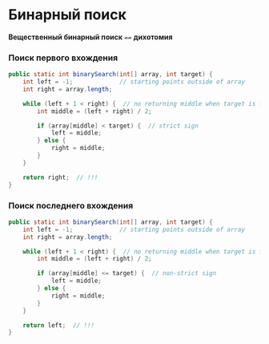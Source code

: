 # Бинарный поиск

**Вещественный бинарный поиск** `==` **дихотомия**

### Поиск первого вхождения
```java
public static int binarySearch(int[] array, int target) {
	int left = -1;             // starting points outside of array
	int right = array.length;

	while (left + 1 < right) {  // no returning middle when target is found
		int middle = (left + right) / 2;

		if (array[middle] < target) {  // strict sign
			left = middle;
		} else {
			right = middle;
		}
	}

	return right;  // !!!
}
```

### Поиск последнего вхождения
```java
public static int binarySearch(int[] array, int target) {
	int left = -1;             // starting points outside of array
	int right = array.length;

	while (left + 1 < right) {  // no returning middle when target is found
		int middle = (left + right) / 2;

		if (array[middle] <= target) {  // non-strict sign
			left = middle;
		} else {
			right = middle;
		}
	}

	return left;  // !!!
}
```

